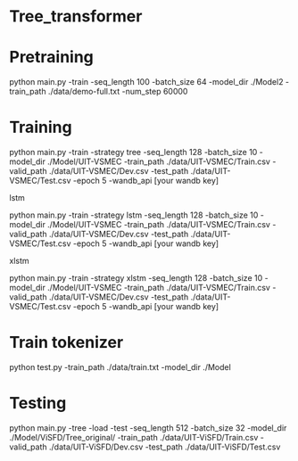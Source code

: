 # Tree_transformer

# Pretraining

python main.py -train -seq_length 100 -batch_size 64 -model_dir ./Model2 -train_path ./data/demo-full.txt -num_step 60000

# Training 
python main.py -train -strategy tree -seq_length 128 -batch_size 10 -model_dir ./Model/UIT-VSMEC -train_path ./data/UIT-VSMEC/Train.csv -valid_path ./data/UIT-VSMEC/Dev.csv -test_path ./data/UIT-VSMEC/Test.csv -epoch 5 -wandb_api [your wandb key]

lstm

python main.py -train -strategy lstm -seq_length 128 -batch_size 10 -model_dir ./Model/UIT-VSMEC -train_path ./data/UIT-VSMEC/Train.csv -valid_path ./data/UIT-VSMEC/Dev.csv -test_path ./data/UIT-VSMEC/Test.csv -epoch 5 -wandb_api [your wandb key]

xlstm

python main.py -train -strategy xlstm -seq_length 128 -batch_size 10 -model_dir ./Model/UIT-VSMEC -train_path ./data/UIT-VSMEC/Train.csv -valid_path ./data/UIT-VSMEC/Dev.csv -test_path ./data/UIT-VSMEC/Test.csv -epoch 5 -wandb_api [your wandb key]

# Train tokenizer
python test.py -train_path ./data/train.txt -model_dir ./Model

# Testing

python main.py -tree -load -test -seq_length 512 -batch_size 32 -model_dir ./Model/ViSFD/Tree_original/ -train_path ./data/UIT-ViSFD/Train.csv -valid_path ./data/UIT-ViSFD/Dev.csv -test_path ./data/UIT-ViSFD/Test.csv

